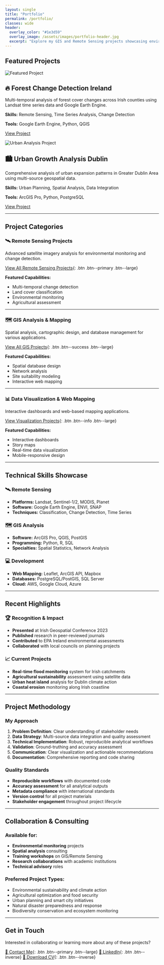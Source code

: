 ```yaml
---
layout: single
title: "Portfolio"
permalink: /portfolio/
classes: wide
header:
  overlay_color: "#1e3d59"
  overlay_image: /assets/images/portfolio-header.jpg
  excerpt: "Explore my GIS and Remote Sensing projects showcasing environmental monitoring, spatial analysis, and data visualization capabilities."
---
```


## Featured Projects

<div class="feature__wrapper">
  <div class="feature__item--left">
    <div class="archive__item">
      <div class="archive__item-teaser">
        <img src="/assets/images/featured-project-1.jpg" alt="Featured Project">
      </div>
      <div class="archive__item-body">
        <h2 class="archive__item-title">🔥 Forest Change Detection Ireland</h2>
        <div class="archive__item-excerpt">
          <p>Multi-temporal analysis of forest cover changes across Irish counties using Landsat time series data and Google Earth Engine.</p>
          <p><strong>Skills:</strong> Remote Sensing, Time Series Analysis, Change Detection</p>
          <p><strong>Tools:</strong> Google Earth Engine, Python, QGIS</p>
        </div>
        <p><a href="/portfolio/forest-change-detection/" class="btn btn--primary">View Project</a></p>
      </div>
    </div>
  </div>
</div>

<div class="feature__wrapper">
  <div class="feature__item--right">
    <div class="archive__item">
      <div class="archive__item-teaser">
        <img src="/assets/images/featured-project-2.jpg" alt="Urban Analysis Project">
      </div>
      <div class="archive__item-body">
        <h2 class="archive__item-title">🏙️ Urban Growth Analysis Dublin</h2>
        <div class="archive__item-excerpt">
          <p>Comprehensive analysis of urban expansion patterns in Greater Dublin Area using multi-source geospatial data.</p>
          <p><strong>Skills:</strong> Urban Planning, Spatial Analysis, Data Integration</p>
          <p><strong>Tools:</strong> ArcGIS Pro, Python, PostgreSQL</p>
        </div>
        <p><a href="/portfolio/dublin-urban-growth/" class="btn btn--primary">View Project</a></p>
      </div>
    </div>
  </div>
</div>

---

## Project Categories

### 🛰️ Remote Sensing Projects
Advanced satellite imagery analysis for environmental monitoring and change detection.

[View All Remote Sensing Projects](/remote-sensing/){: .btn .btn--primary .btn--large}

**Featured Capabilities:**
- Multi-temporal change detection
- Land cover classification
- Environmental monitoring
- Agricultural assessment

---

### 🗺️ GIS Analysis & Mapping  
Spatial analysis, cartographic design, and database management for various applications.

[View All GIS Projects](/gis-projects/){: .btn .btn--success .btn--large}

**Featured Capabilities:**
- Spatial database design
- Network analysis
- Site suitability modeling
- Interactive web mapping

---

### 📊 Data Visualization & Web Mapping
Interactive dashboards and web-based mapping applications.

[View Visualization Projects](/data-viz/){: .btn .btn--info .btn--large}

**Featured Capabilities:**
- Interactive dashboards
- Story maps
- Real-time data visualization
- Mobile-responsive design

---

## Technical Skills Showcase

<div class="feature__wrapper">
  <div class="feature__item">
    <div class="archive__item">
      <h3>🛰️ Remote Sensing</h3>
      <ul>
        <li><strong>Platforms:</strong> Landsat, Sentinel-1/2, MODIS, Planet</li>
        <li><strong>Software:</strong> Google Earth Engine, ENVI, SNAP</li>
        <li><strong>Techniques:</strong> Classification, Change Detection, Time Series</li>
      </ul>
    </div>
  </div>

  <div class="feature__item">
    <div class="archive__item">
      <h3>🗺️ GIS Analysis</h3>
      <ul>
        <li><strong>Software:</strong> ArcGIS Pro, QGIS, PostGIS</li>
        <li><strong>Programming:</strong> Python, R, SQL</li>
        <li><strong>Specialties:</strong> Spatial Statistics, Network Analysis</li>
      </ul>
    </div>
  </div>

  <div class="feature__item">
    <div class="archive__item">
      <h3>💻 Development</h3>
      <ul>
        <li><strong>Web Mapping:</strong> Leaflet, ArcGIS API, Mapbox</li>
        <li><strong>Databases:</strong> PostgreSQL/PostGIS, SQL Server</li>
        <li><strong>Cloud:</strong> AWS, Google Cloud, Azure</li>
      </ul>
    </div>
  </div>
</div>

---

## Recent Highlights

### 🏆 Recognition & Impact
- **Presented** at Irish Geospatial Conference 2023
- **Published** research in peer-reviewed journals
- **Contributed** to EPA Ireland environmental assessments
- **Collaborated** with local councils on planning projects

### 📈 Current Projects
- **Real-time flood monitoring** system for Irish catchments
- **Agricultural sustainability** assessment using satellite data
- **Urban heat island** analysis for Dublin climate action
- **Coastal erosion** monitoring along Irish coastline

---

## Project Methodology

### My Approach
1. **Problem Definition**: Clear understanding of stakeholder needs
2. **Data Strategy**: Multi-source data integration and quality assessment
3. **Technical Implementation**: Robust, reproducible analytical workflows
4. **Validation**: Ground-truthing and accuracy assessment
5. **Communication**: Clear visualization and actionable recommendations
6. **Documentation**: Comprehensive reporting and code sharing

### Quality Standards
- **Reproducible workflows** with documented code
- **Accuracy assessment** for all analytical outputs
- **Metadata compliance** with international standards
- **Version control** for all project materials
- **Stakeholder engagement** throughout project lifecycle

---

## Collaboration & Consulting

### Available for:
- **Environmental monitoring** projects
- **Spatial analysis** consulting
- **Training workshops** on GIS/Remote Sensing
- **Research collaborations** with academic institutions
- **Technical advisory** roles

### Preferred Project Types:
- Environmental sustainability and climate action
- Agricultural optimization and food security
- Urban planning and smart city initiatives
- Natural disaster preparedness and response
- Biodiversity conservation and ecosystem monitoring

---

## Get in Touch

Interested in collaborating or learning more about any of these projects?

[📧 Contact Me](/contact/){: .btn .btn--primary .btn--large}
[💼 LinkedIn](https://linkedin.com/in/yourprofile){: .btn .btn--inverse}
[📄 Download CV](/assets/cv/bazen-haile-cv.pdf){: .btn .btn--inverse}

